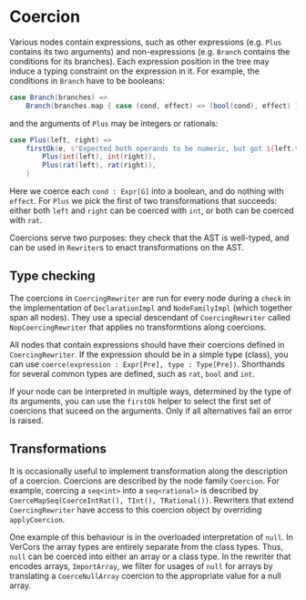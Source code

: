 # Coercion
Various nodes contain expressions, such as other expressions (e.g. `Plus` contains its two arguments) and non-expressions (e.g. `Branch` contains the conditions for its branches). Each expression position in the tree may induce a typing constraint on the expression in it. For example, the conditions in `Branch` have to be booleans:

```scala
case Branch(branches) => 
	Branch(branches.map { case (cond, effect) => (bool(cond), effect) })
```

and the arguments of `Plus` may be integers or rationals:

```scala
case Plus(left, right) =>
	firstOk(e, s"Expected both operands to be numeric, but got ${left.t} and ${right.t}.",
		Plus(int(left), int(right)),
		Plus(rat(left), rat(right)),
	)
```

Here we coerce each `cond : Expr[G]` into a boolean, and do nothing with `effect`. For `Plus` we pick the first of two transformations that succeeds: either both `left` and `right` can be coerced with `int`, or both can be coerced with `rat`.

Coercions serve two purposes: they check that the AST is well-typed, and can be used in `Rewriter`s to enact transformations on the AST.

## Type checking
The coercions in `CoercingRewriter` are run for every node during a `check` in the implementation of `DeclarationImpl` and `NodeFamilyImpl` (which together span all nodes). They use a special descendant of `CoercingRewriter` called `NopCoercingRewriter` that applies no transformtions along coercions.

All nodes that contain expressions should have their coercions defined in `CoercingRewriter`. If the expression should be in a simple type (class), you can use `coerce(expression : Expr[Pre], type : Type[Pre])`. Shorthands for several common types are defined, such as `rat`, `bool` and `int`.

If your node can be interpreted in multiple ways, determined by the type of its arguments, you can use the `firstOk` helper to select the first set of coercions that suceed on the arguments. Only if all alternatives fail an error is raised.

## Transformations
It is occasionally useful to implement transformation along the description of a coercion. Coercions are described by the node family `Coercion`. For example, coercing a `seq<int>` into a `seq<rational>` is described by `CoerceMapSeq(CoerceIntRat(), TInt(), TRational())`. Rewriters that extend `CoercingRewriter` have access to this coercion object by overriding `applyCoercion`. 

One example of this behaviour is in the overloaded interpretation of `null`. In VerCors the array types are entirely separate from the class types. Thus, `null` can be coerced into either an array or a class type. In the rewriter that encodes arrays, `ImportArray`, we filter for usages of `null` for arrays by translating a `CoerceNullArray` coercion to the appropriate value for a null array.